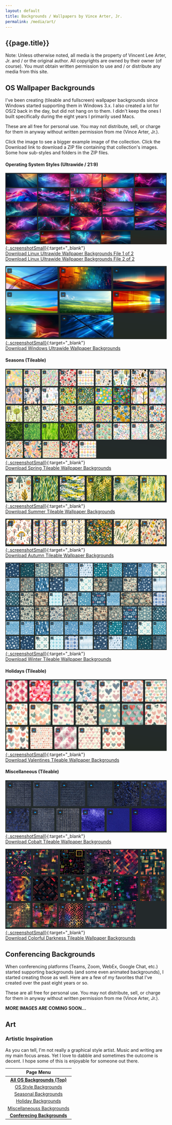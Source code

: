 ```yaml
---
layout: default
title: Backgrounds / Wallpapers by Vince Arter, Jr.
permalink: /media/art/
---
```

## {{page.title}}

<article id="article" markdown=1>

<p class="alert">Note: Unless otherwise noted, all media is the property of Vincent Lee Arter, Jr. and / or the original author. All copyrights are owned by their owner (of course). You must obtain written permission to use and / or distribute any media from this site.</p>

## OS Wallpaper Backgrounds
I've been creating (tileable and fullscreen) wallpaper backgrounds since Windows started supporting them in Windows 3.x. I also created a lot for OS/2 back in the day, but did not hang on to them. I didn't keep the ones I built specifically during the eight years I primarily used Macs.

These are all free for personal use. You may not distribute, sell, or charge for them in anyway without written permission from me (Vince Arter, Jr.).

Click the image to see a bigger example image of the collection. Click the Download link to download a ZIP file containing that collection's images. Some how sub-styles and folders in the ZIP files.

#### Operating System Styles (Ultrawide / 21:9)
[![Linux Ultrawide 1 of 2](/assets/images/art/LinuxUW.png){:.screenshotSmall}](/assets/images/art/LinuxUW.png){:target="_blank"}<br/>
[Download Linux Ultrawide Wallpaper Backgrounds File 1 of 2](/assets/images/art/LinuxUW1of2.zip)<br/>
[Download Linux Ultrawide Wallpaper Backgrounds File 2 of 2](/assets/images/art/LinuxUW2of2.zip)

[![Windows Ultrawide](/assets/images/art/WindowsUW.png){:.screenshotSmall}](/assets/images/art/WindowsUW.png){:target="_blank"}<br/>
[Download Windows Ultrawide Wallpaper Backgrounds](/assets/images/art/WindowsUW.zip)

#### Seasons (Tileable)
[![Spring Tileable](/assets/images/art/SpringNatureTileable.png){:.screenshotSmall}](/assets/images/art/SpringNatureTileable.png){:target="_blank"}<br/>
[Download Spring Tileable Wallpaper Backgrounds](/assets/images/art/SpringTileable.zip)

[![Summer Tileable](/assets/images/art/SummerTileable.png){:.screenshotSmall}](/assets/images/art/SummerTileable.png){:target="_blank"}<br/>
[Download Summer Tileable Wallpaper Backgrounds](/assets/images/art/SummerTileable.zip)

[![Autumn Tileable](/assets/images/art/AutumnTileable.png){:.screenshotSmall}](/assets/images/art/AutumnTileable.png){:target="_blank"}<br/>
[Download Autumn Tileable Wallpaper Backgrounds](/assets/images/art/AutumnTileable.zip)

[![Winter Tileable](/assets/images/art/WinterTileable.png){:.screenshotSmall}](/assets/images/art/WinterTileable.png){:target="_blank"}<br/>
[Download Winter Tileable Wallpaper Backgrounds](/assets/images/art/WinterTileable.zip)

#### Holidays (Tileable)
[![Valentines Tileable](/assets/images/art/ValentinesTileable.png){:.screenshotSmall}](/assets/images/art/ValentinesTileable.png){:target="_blank"}<br/>
[Download Valentines Tileable Wallpaper Backgrounds](/assets/images/art/ValentinesTileable.zip)

#### Miscellaneous (Tileable)
[![Cobalt Tileable](/assets/images/art/CobaltTileable.png){:.screenshotSmall}](/assets/images/art/CobaltTileable.png){:target="_blank"}<br/>
[Download Cobalt Tileable Wallpaper Backgrounds](/assets/images/art/CobaltTileable.zip)

[![Colorful Darkness Tileable](/assets/images/art/ColorfulDarknessShapesTileable.png){:.screenshotSmall}](/assets/images/art/ColorfulDarknessShapesTileable.png){:target="_blank"}<br/>
[Download Colorful Darkness Tileable Wallpaper Backgrounds](/assets/images/art/ColorfulDarknessTileable.zip)

## Conferencing Backgrounds
When conferencing platforms (Teams, Zoom, WebEx, Google Chat, etc.) started supporting backgrounds (and some even animated backgrounds), I started creating those as well. Here are a few of my favorites that I've created over the past eight years or so.

These are all free for personal use. You may not distribute, sell, or charge for them in anyway without written permission from me (Vince Arter, Jr.).

**MORE IMAGES ARE COMING SOON...**
</article>

<aside id="aside" markdown=1>

# Art
### Artistic Inspiration
As you can tell, I'm not really a graphical style artist. Music and writing are my main focus areas. Yet I love to dabble and sometimes the outcome is decent. I hope some of this is enjoyable for someone out there.

|                            Page Menu                            |
| :-------------------------------------------------------------: |
|    [**All OS Backgrounds (Top)**](#os-wallpaper-backgrounds)    |
| [OS Style Backgrounds](#operating-system-styles-ultrawide--219) |
|            [Seasonal Backgrounds](#seasons-tileable)            |
|            [Holiday Backgrounds](#holidays-tileable)            |
|      [Miscellaneouss Backgrounds](#miscellaneous-tileable)      |
|    [**Conferecing Backgrounds**](#conferencing-backgrounds)     |

</aside>
